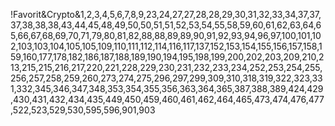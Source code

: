 !Favorit&Crypto&1,2,3,4,5,6,7,8,9,23,24,27,27,28,28,29,30,31,32,33,34,37,37,37,38,38,38,43,44,45,48,49,50,50,51,51,52,53,54,55,58,59,60,61,62,63,64,65,66,67,68,69,70,71,79,80,81,82,88,88,89,89,90,91,92,93,94,96,97,100,101,102,103,103,104,105,105,109,110,111,112,114,116,117,137,152,153,154,155,156,157,158,159,160,177,178,182,186,187,188,189,190,194,195,198,199,200,202,203,209,210,213,215,215,216,217,220,221,228,229,230,231,232,233,234,252,253,254,255,256,257,258,259,260,273,274,275,296,297,299,309,310,318,319,322,323,331,332,345,346,347,348,353,354,355,356,363,364,365,387,388,389,424,429,430,431,432,434,435,449,450,459,460,461,462,464,465,473,474,476,477,522,523,529,530,595,596,901,903

